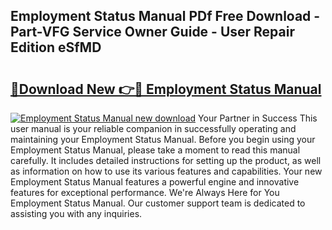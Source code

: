 ## Employment Status Manual PDf Free Download - Part-VFG Service Owner Guide - User Repair Edition eSfMD

# <h2><a href="http://cf2476.oget.top/?id=Employment+Status+Manual">🔗Download New 👉🔴 Employment Status Manual</a></h2>

[![Employment Status Manual new download](https://i.imgur.com/5g1atiW.png)](http://cf2476.oget.top/?id=Employment+Status+Manual)
Your Partner in Success This user manual is your reliable companion in successfully operating and maintaining your Employment Status Manual. Before you begin using your Employment Status Manual, please take a moment to read this manual carefully. It includes detailed instructions for setting up the product, as well as information on how to use its various features and capabilities. Your new Employment Status Manual features a powerful engine and innovative features for exceptional performance. We're Always Here for You Employment Status Manual. Our customer support team is dedicated to assisting you with any inquiries.
